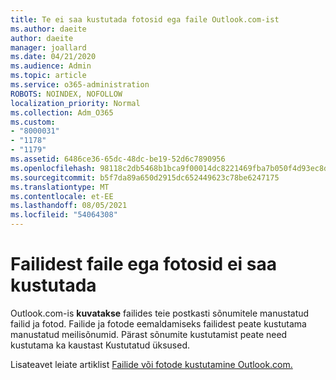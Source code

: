 ```yaml
---
title: Te ei saa kustutada fotosid ega faile Outlook.com-ist
ms.author: daeite
author: daeite
manager: joallard
ms.date: 04/21/2020
ms.audience: Admin
ms.topic: article
ms.service: o365-administration
ROBOTS: NOINDEX, NOFOLLOW
localization_priority: Normal
ms.collection: Adm_O365
ms.custom:
- "8000031"
- "1178"
- "1179"
ms.assetid: 6486ce36-65dc-48dc-be19-52d6c7890956
ms.openlocfilehash: 98118c2db5468b1bca9f00014dc8221469fba7b050f4d93ec8d4707812517de9
ms.sourcegitcommit: b5f7da89a650d2915dc652449623c78be6247175
ms.translationtype: MT
ms.contentlocale: et-EE
ms.lasthandoff: 08/05/2021
ms.locfileid: "54064308"
---
```

# <a name="cant-delete-files-or-photos-from-files"></a>Failidest faile ega fotosid ei saa kustutada

Outlook.com-is **kuvatakse** failides teie postkasti sõnumitele manustatud failid ja fotod. Failide ja fotode eemaldamiseks failidest peate kustutama manustatud meilisõnumid. Pärast sõnumite kustutamist peate need kustutama ka kaustast Kustutatud üksused.

Lisateavet leiate artiklist [Failide või fotode kustutamine Outlook.com.](https://support.office.com/article/bae0531f-040f-4c42-90b9-786ca718c16d?wt.mc_id=Office_Outlook_com_Alchemy)